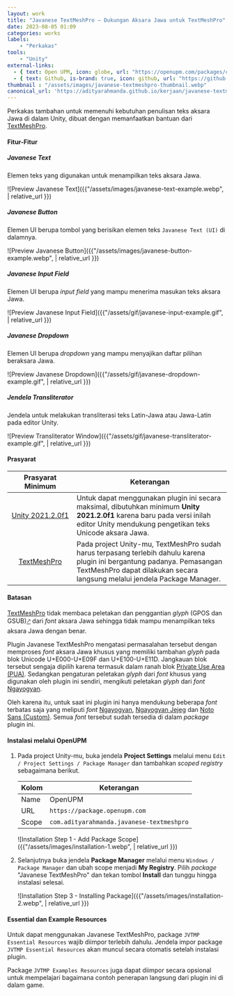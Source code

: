 ```yaml
---
layout: work
title: "Javanese TextMeshPro – Dukungan Aksara Jawa untuk TextMeshPro"
date: 2023-08-05 01:09
categories: works
labels: 
    - "Perkakas"
tools: 
    - "Unity"
external-links:
  - { text: Open UPM, icon: globe, url: "https://openupm.com/packages/com.adityarahmanda.javanese-textmeshpro" }
  - { text: Github, is-brand: true, icon: github, url: "https://github.com/adityarahmanda/javanese-textmeshpro" }
thumbnail : "/assets/images/javanese-textmeshpro-thumbnail.webp"
canonical_url: 'https://adityarahmanda.github.io/kerjaan/javanese-textmeshpro'
---
```

Perkakas tambahan untuk memenuhi kebutuhan penulisan teks aksara Jawa di dalam Unity, dibuat dengan memanfaatkan bantuan dari [TextMeshPro](https://docs.unity3d.com/Packages/com.unity.textmeshpro@3.0/manual/index.html).

<!--excerpt-->

#### Fitur-Fitur
##### Javanese Text
Elemen teks yang digunakan untuk menampilkan teks aksara Jawa.

![Preview Javanese Text]({{"/assets/images/javanese-text-example.webp", | relative_url }})​

##### Javanese Button
Elemen UI berupa tombol yang berisikan elemen teks `Javanese Text (UI)` di dalamnya.

![Preview Javanese Button]({{"/assets/images/javanese-button-example.webp", | relative_url }})​

##### Javanese Input Field
Elemen UI berupa *input field* yang mampu menerima masukan teks aksara Jawa.

![Preview Javanese Input Field]({{"/assets/gif/javanese-input-example.gif", | relative_url }})

##### Javanese Dropdown
Elemen UI berupa *dropdown* yang mampu menyajikan daftar pilihan beraksara Jawa.

![Preview Javanese Dropdown]({{"/assets/gif/javanese-dropdown-example.gif", | relative_url }})

##### Jendela Transliterator
Jendela untuk melakukan transliterasi teks Latin-Jawa atau Jawa-Latin pada editor Unity.

![Preview Transliterator Window]({{"/assets/gif/javanese-transliterator-example.gif", | relative_url }})

#### Prasyarat

<table>
  <thead>
    <tr>
      <th style="text-align: center; width:30%">Prasyarat Minimum</th>
      <th style="text-align: center">Keterangan</th>
    </tr>
  </thead>
  <tbody>
    <tr>
      <td style="text-align: center; vertical-align: middle"><a href="https://unity3d.com/unity/whats-new/2021.2.0">Unity 2021.2.0f1</a></td>
      <td>Untuk dapat menggunakan plugin ini secara maksimal, dibutuhkan minimum <strong>Unity 2021.2.0f1</strong> karena baru pada versi inilah editor Unity mendukung pengetikan teks Unicode aksara Jawa.</td>
    </tr>
    <tr>
      <td style="text-align: center; vertical-align: middle"><a href="https://docs.unity3d.com/Packages/com.unity.textmeshpro@3.0/manual/index.html">TextMeshPro</a></td>
      <td>Pada project Unity-mu, TextMeshPro sudah harus terpasang terlebih dahulu karena plugin ini bergantung padanya. Pemasangan TextMeshPro dapat dilakukan secara langsung melalui jendela Package Manager.</td>
    </tr>
  </tbody>
</table>

#### Batasan
[TextMeshPro](https://docs.unity3d.com/Packages/com.unity.textmeshpro@3.0/manual/index.html) tidak membaca peletakan dan penggantian *glyph* (GPOS dan GSUB)[🡕](https://forum.unity.com/threads/needs-unicode-support.483802/#post-3148337) dari *font* aksara Jawa sehingga tidak mampu menampilkan teks aksara Jawa dengan benar.

Plugin Javanese TextMeshPro mengatasi permasalahan tersebut dengan memproses *font* aksara Jawa khusus yang memiliki tambahan *glyph* pada blok Unicode U+E000-U+E09F dan U+E100-U+E11D. Jangkauan blok tersebut sengaja dipilih karena termasuk dalam ranah blok [Private Use Area (PUA)](https://en.wikipedia.org/wiki/Private_Use_Areas#:~:text=In%20Unicode%2C%20a%20Private%20Use,characters%20by%20the%20Unicode%20Consortium.). Sedangkan pengaturan peletakan *glyph* dari *font* khusus yang digunakan oleh plugin ini sendiri, mengikuti peletakan *glyph* dari *font* [Ngayogyan](https://aksaradinusantara.com/fonta/nyk-ngayogyan.font). 

Oleh karena itu, untuk saat ini plugin ini hanya mendukung beberapa *font* terbatas saja yang meliputi *font* [Ngayogyan](https://aksaradinusantara.com/fonta/nyk-ngayogyan.font), [Ngayogyan Jejeg](https://aksaradinusantara.com/fonta/nyk-ngayogyan-jejeg.font) dan [Noto Sans (Custom)](https://github.com/adityarahmanda/javanese-textmeshpro/tree/master/Fonts/noto-sans.ttf). Semua *font* tersebut sudah tersedia di dalam *package* plugin ini.

#### Instalasi melalui OpenUPM
1. Pada project Unity-mu, buka jendela **Project Settings**  melalui menu `Edit / Project Settings / Package Manager` dan tambahkan *scoped registry* sebagaimana berikut.

    | Kolom | Keterangan                                |
    | ----- | ----------------------------------------- |
    | Name  | OpenUPM                                   |
    | URL   | `https://package.openupm.com`             |
    | Scope | `com.adityarahmanda.javanese-textmeshpro` |

    ![Installation Step 1 - Add Package Scope]({{"/assets/images/installation-1.webp", | relative_url }})

2. Selanjutnya buka jendela **Package Manager** melalui menu `Windows / Package Manager` dan ubah scope menjadi **My Registry**. Pilih *package* "Javanese TextMeshPro" dan tekan tombol **Install** dan tunggu hingga instalasi selesai.

    ![Installation Step 3 - Installing Package]({{"/assets/images/installation-2.webp", | relative_url }})

#### Essential dan Example Resources
Untuk dapat menggunakan Javanese TextMeshPro, package `JVTMP Essential Resources` wajib diimpor terlebih dahulu. Jendela impor package `JVTMP Essential Resources` akan muncul secara otomatis setelah instalasi plugin.

Package `JVTMP Examples Resources` juga dapat diimpor secara opsional untuk mempelajari bagaimana contoh penerapan langsung dari plugin ini di dalam game.